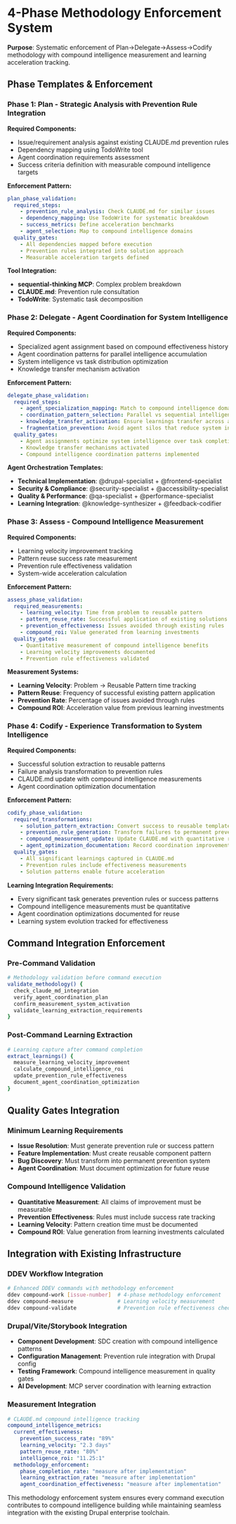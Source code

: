 # 4-Phase Methodology Enforcement System

**Purpose**: Systematic enforcement of Plan→Delegate→Assess→Codify methodology with compound intelligence measurement and learning acceleration tracking.

## Phase Templates & Enforcement

### Phase 1: Plan - Strategic Analysis with Prevention Rule Integration

**Required Components:**
- Issue/requirement analysis against existing CLAUDE.md prevention rules
- Dependency mapping using TodoWrite tool
- Agent coordination requirements assessment
- Success criteria definition with measurable compound intelligence targets

**Enforcement Pattern:**
```yaml
plan_phase_validation:
  required_steps:
    - prevention_rule_analysis: Check CLAUDE.md for similar issues
    - dependency_mapping: Use TodoWrite for systematic breakdown
    - success_metrics: Define acceleration benchmarks
    - agent_selection: Map to compound intelligence domains
  quality_gates:
    - All dependencies mapped before execution
    - Prevention rules integrated into solution approach
    - Measurable acceleration targets defined
```

**Tool Integration:**
- **sequential-thinking MCP**: Complex problem breakdown
- **CLAUDE.md**: Prevention rule consultation
- **TodoWrite**: Systematic task decomposition

### Phase 2: Delegate - Agent Coordination for System Intelligence

**Required Components:**
- Specialized agent assignment based on compound effectiveness history
- Agent coordination patterns for parallel intelligence accumulation
- System intelligence vs task distribution optimization
- Knowledge transfer mechanism activation

**Enforcement Pattern:**
```yaml
delegate_phase_validation:
  required_steps:
    - agent_specialization_mapping: Match to compound intelligence domains
    - coordination_pattern_selection: Parallel vs sequential intelligence building
    - knowledge_transfer_activation: Ensure learnings transfer across agents
    - fragmentation_prevention: Avoid agent silos that reduce system intelligence
  quality_gates:
    - Agent assignments optimize system intelligence over task completion
    - Knowledge transfer mechanisms activated
    - Compound intelligence coordination patterns implemented
```

**Agent Orchestration Templates:**
- **Technical Implementation**: @drupal-specialist + @frontend-specialist
- **Security & Compliance**: @security-specialist + @accessibility-specialist  
- **Quality & Performance**: @qa-specialist + @performance-specialist
- **Learning Integration**: @knowledge-synthesizer + @feedback-codifier

### Phase 3: Assess - Compound Intelligence Measurement

**Required Components:**
- Learning velocity improvement tracking
- Pattern reuse success rate measurement
- Prevention rule effectiveness validation
- System-wide acceleration calculation

**Enforcement Pattern:**
```yaml
assess_phase_validation:
  required_measurements:
    - learning_velocity: Time from problem to reusable pattern
    - pattern_reuse_rate: Successful application of existing solutions
    - prevention_effectiveness: Issues avoided through existing rules
    - compound_roi: Value generated from learning investments
  quality_gates:
    - Quantitative measurement of compound intelligence benefits
    - Learning velocity improvements documented
    - Prevention rule effectiveness validated
```

**Measurement Systems:**
- **Learning Velocity**: Problem → Reusable Pattern time tracking
- **Pattern Reuse**: Frequency of successful existing pattern application
- **Prevention Rate**: Percentage of issues avoided through rules
- **Compound ROI**: Acceleration value from previous learning investments

### Phase 4: Codify - Experience Transformation to System Intelligence

**Required Components:**
- Successful solution extraction to reusable patterns
- Failure analysis transformation to prevention rules
- CLAUDE.md update with compound intelligence measurements
- Agent coordination optimization documentation

**Enforcement Pattern:**
```yaml
codify_phase_validation:
  required_transformations:
    - solution_pattern_extraction: Convert success to reusable templates
    - prevention_rule_generation: Transform failures to permanent prevention
    - compound_measurement_update: Update CLAUDE.md with quantitative results
    - agent_optimization_documentation: Record coordination improvements
  quality_gates:
    - All significant learnings captured in CLAUDE.md
    - Prevention rules include effectiveness measurements
    - Solution patterns enable future acceleration
```

**Learning Integration Requirements:**
- Every significant task generates prevention rules or success patterns
- Compound intelligence measurements must be quantitative
- Agent coordination optimizations documented for reuse
- Learning system evolution tracked for effectiveness

## Command Integration Enforcement

### Pre-Command Validation
```bash
# Methodology validation before command execution
validate_methodology() {
  check_claude_md_integration
  verify_agent_coordination_plan
  confirm_measurement_system_activation
  validate_learning_extraction_requirements
}
```

### Post-Command Learning Extraction
```bash
# Learning capture after command completion
extract_learnings() {
  measure_learning_velocity_improvement
  calculate_compound_intelligence_roi
  update_prevention_rule_effectiveness
  document_agent_coordination_optimization
}
```

## Quality Gates Integration

### Minimum Learning Requirements
- **Issue Resolution**: Must generate prevention rule or success pattern
- **Feature Implementation**: Must create reusable component pattern
- **Bug Discovery**: Must transform into permanent prevention system
- **Agent Coordination**: Must document optimization for future reuse

### Compound Intelligence Validation
- **Quantitative Measurement**: All claims of improvement must be measurable
- **Prevention Effectiveness**: Rules must include success rate tracking
- **Learning Velocity**: Pattern creation time must be documented
- **Compound ROI**: Value generation from learning investments calculated

## Integration with Existing Infrastructure

### DDEV Workflow Integration
```bash
# Enhanced DDEV commands with methodology enforcement
ddev compound-work [issue-number]  # 4-phase methodology enforcement
ddev compound-measure              # Learning velocity measurement
ddev compound-validate             # Prevention rule effectiveness check
```

### Drupal/Vite/Storybook Integration
- **Component Development**: SDC creation with compound intelligence patterns
- **Configuration Management**: Prevention rule integration with Drupal config
- **Testing Framework**: Compound intelligence measurement in quality gates
- **AI Development**: MCP server coordination with learning extraction

### Measurement Integration
```yaml
# CLAUDE.md compound intelligence tracking
compound_intelligence_metrics:
  current_effectiveness:
    prevention_success_rate: "89%"
    learning_velocity: "2.3 days"
    pattern_reuse_rate: "80%" 
    intelligence_roi: "11.25:1"
  methodology_enforcement:
    phase_completion_rate: "measure after implementation"
    learning_extraction_rate: "measure after implementation" 
    agent_coordination_effectiveness: "measure after implementation"
```

This methodology enforcement system ensures every command execution contributes to compound intelligence building while maintaining seamless integration with the existing Drupal enterprise toolchain.